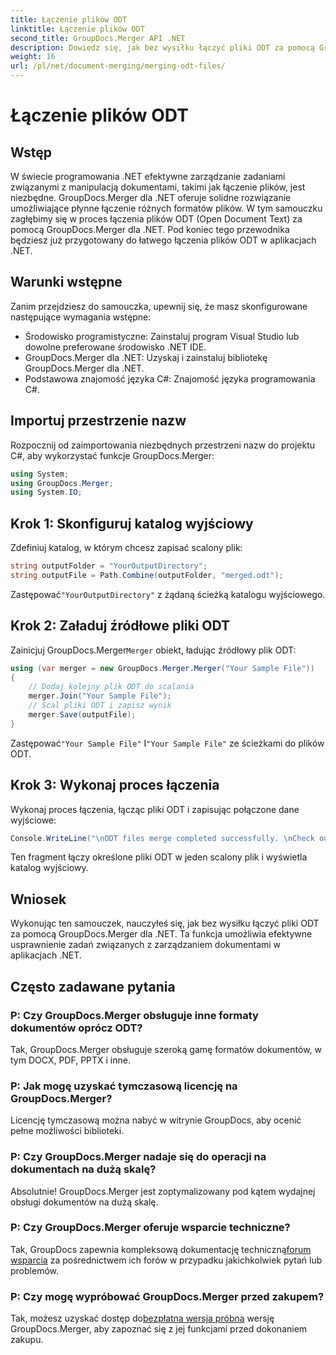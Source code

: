 ```yaml
---
title: Łączenie plików ODT
linktitle: Łączenie plików ODT
second_title: GroupDocs.Merger API .NET
description: Dowiedz się, jak bez wysiłku łączyć pliki ODT za pomocą GroupDocs.Merger dla .NET. Zwiększ swoje możliwości zarządzania dokumentami dzięki tej potężnej bibliotece.
weight: 16
url: /pl/net/document-merging/merging-odt-files/
---
```


# Łączenie plików ODT

## Wstęp
W świecie programowania .NET efektywne zarządzanie zadaniami związanymi z manipulacją dokumentami, takimi jak łączenie plików, jest niezbędne. GroupDocs.Merger dla .NET oferuje solidne rozwiązanie umożliwiające płynne łączenie różnych formatów plików. W tym samouczku zagłębimy się w proces łączenia plików ODT (Open Document Text) za pomocą GroupDocs.Merger dla .NET. Pod koniec tego przewodnika będziesz już przygotowany do łatwego łączenia plików ODT w aplikacjach .NET.
## Warunki wstępne
Zanim przejdziesz do samouczka, upewnij się, że masz skonfigurowane następujące wymagania wstępne:
- Środowisko programistyczne: Zainstaluj program Visual Studio lub dowolne preferowane środowisko .NET IDE.
- GroupDocs.Merger dla .NET: Uzyskaj i zainstaluj bibliotekę GroupDocs.Merger dla .NET.
- Podstawowa znajomość języka C#: Znajomość języka programowania C#.

## Importuj przestrzenie nazw
Rozpocznij od zaimportowania niezbędnych przestrzeni nazw do projektu C#, aby wykorzystać funkcje GroupDocs.Merger:
```csharp
using System; 
using GroupDocs.Merger;
using System.IO;
```
## Krok 1: Skonfiguruj katalog wyjściowy
Zdefiniuj katalog, w którym chcesz zapisać scalony plik:
```csharp
string outputFolder = "YourOutputDirectory";
string outputFile = Path.Combine(outputFolder, "merged.odt");
```
 Zastępować`"YourOutputDirectory"` z żądaną ścieżką katalogu wyjściowego.
## Krok 2: Załaduj źródłowe pliki ODT
 Zainicjuj GroupDocs.Merger`Merger` obiekt, ładując źródłowy plik ODT:
```csharp
using (var merger = new GroupDocs.Merger.Merger("Your Sample File"))
{
    // Dodaj kolejny plik ODT do scalania
    merger.Join("Your Sample File");
    // Scal pliki ODT i zapisz wynik
    merger.Save(outputFile);
}
```
 Zastępować`"Your Sample File"` I`"Your Sample File"` ze ścieżkami do plików ODT.
## Krok 3: Wykonaj proces łączenia
Wykonaj proces łączenia, łącząc pliki ODT i zapisując połączone dane wyjściowe:
```csharp
Console.WriteLine("\nODT files merge completed successfully. \nCheck output in {0}", outputFolder);
```
Ten fragment łączy określone pliki ODT w jeden scalony plik i wyświetla katalog wyjściowy.

## Wniosek
Wykonując ten samouczek, nauczyłeś się, jak bez wysiłku łączyć pliki ODT za pomocą GroupDocs.Merger dla .NET. Ta funkcja umożliwia efektywne usprawnienie zadań związanych z zarządzaniem dokumentami w aplikacjach .NET.

## Często zadawane pytania
### P: Czy GroupDocs.Merger obsługuje inne formaty dokumentów oprócz ODT?
Tak, GroupDocs.Merger obsługuje szeroką gamę formatów dokumentów, w tym DOCX, PDF, PPTX i inne.
### P: Jak mogę uzyskać tymczasową licencję na GroupDocs.Merger?
Licencję tymczasową można nabyć w witrynie GroupDocs, aby ocenić pełne możliwości biblioteki.
### P: Czy GroupDocs.Merger nadaje się do operacji na dokumentach na dużą skalę?
Absolutnie! GroupDocs.Merger jest zoptymalizowany pod kątem wydajnej obsługi dokumentów na dużą skalę.
### P: Czy GroupDocs.Merger oferuje wsparcie techniczne?
 Tak, GroupDocs zapewnia kompleksową dokumentację techniczną[forum wsparcia](https://forum.groupdocs.com/c/merger/32) za pośrednictwem ich forów w przypadku jakichkolwiek pytań lub problemów.
### P: Czy mogę wypróbować GroupDocs.Merger przed zakupem?
 Tak, możesz uzyskać dostęp do[bezpłatna wersja próbna](https://releases.groupdocs.com/) wersję GroupDocs.Merger, aby zapoznać się z jej funkcjami przed dokonaniem zakupu.